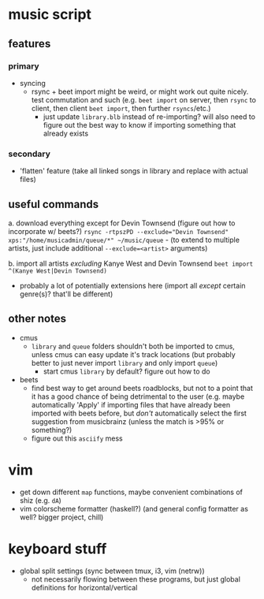 music script
============

features
--------

### primary

-   syncing
    -   rsync + beet import might be weird, or might work out quite nicely. test
        commutation and such (e.g. `beet import` on server, then `rsync` to
        client, then client `beet import`, then further `rsyncs`/etc.)
        -   just update `library.blb` instead of re-importing? will also need to
            figure out the best way to know if importing something that already
            exists

### secondary

-   'flatten' feature (take all linked songs in library and replace with actual
    files)

useful commands
---------------

a.  download everything except for Devin Townsend (figure out how to incorporate
    w/ beets?)
`rsync -rtpszPD --exclude="Devin Townsend" xps:"/home/musicadmin/queue/*" ~/music/queue`
    -   (to extend to multiple artists, just include additional
        `--exclude=<artist>` arguments)

b.  import all artists *excluding* Kanye West and Devin Townsend
`beet import ^(Kanye West|Devin Townsend)`
-   probably a lot of potentially extensions here (import all *except* certain
    genre(s)? that'll be different)

other notes
-----------

-   cmus
    -   `library` and `queue` folders shouldn't both be imported to cmus, unless
        cmus can easy update it's track locations (but probably better to just
        never import `library` and only import `queue`)
        -   start cmus `library` by default? figure out how to do
-   beets
    -   find best way to get around beets roadblocks, but not to a point that it
        has a good chance of being detrimental to the user (e.g. maybe
        automatically 'Apply' if importing files that have already been imported
        with beets before, but *don't* automatically select the first suggestion
        from musicbrainz (unless the match is >95% or something?)
    -   figure out this `asciify` mess

vim
===

-   get down different `map` functions, maybe convenient combinations of shiz
    (e.g. `dA`)
-   vim colorscheme formatter (haskell?) (and general config formatter as well? bigger
    project, chill)

keyboard stuff
==============

-   global split settings (sync between tmux, i3, vim (netrw))
    -   not necessarily flowing between these programs, but just global
        definitions for horizontal/vertical

